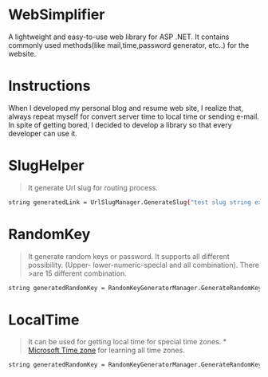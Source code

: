 # WebSimplifier
A lightweight and easy-to-use web library for ASP .NET. It contains commonly used methods(like mail,time,password generator, etc..) for the website.


Instructions
============
When I developed my personal blog and resume web site, I realize that, always repeat myself for convert server time to local time or sending e-mail. In spite of getting bored, I decided to develop a library so that every developer can use it.

SlugHelper
==========
> It generate Url slug for routing process.

```sh
string generatedLink = UrlSlugManager.GenerateSlug("test slug string example");
```

RandomKey
==========
> It generate random keys or password. It supports all different possibility. (Upper- lower-numeric-special and all combination). There >are 15 different combination.

```sh
string generatedRandomKey = RandomKeyGeneratorManager.GenerateRandomKey(10,GenerationKeyType.LowerCasesAndSpecialWordsAndNumeric);
```

LocalTime
==========
> It can be used for getting local time for special time zones. * [Microsoft Time zone] for learning all time zones.

```sh
string generatedRandomKey = RandomKeyGeneratorManager.GenerateRandomKey(10,GenerationKeyType.LowerCasesAndSpecialWordsAndNumeric);
```

 [Microsoft Time zone]: <https://msdn.microsoft.com/en-us/library/ms912391(v=winembedded.11).aspx>
